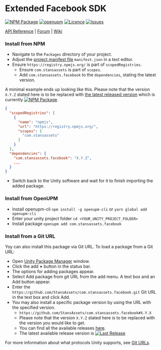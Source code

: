 # Extended Facebook SDK 
<!-- Describe your package -->

[![NPM Package](https://img.shields.io/npm/v/com.stansassets.facebook)](https://www.npmjs.com/package/com.stansassets.facebook)
[![openupm](https://img.shields.io/npm/v/com.stansassets.facebook?label=openupm&registry_uri=https://package.openupm.com)](https://openupm.com/packages/com.stansassets.facebook/)
[![Licence](https://img.shields.io/npm/l/com.stansassets.facebook)](https://github.com/StansAssets/com.stansassets.facebook/blob/master/LICENSE)
[![Issues](https://img.shields.io/github/issues/StansAssets/com.stansassets.facebook)](https://github.com/StansAssets/com.stansassets.facebook/issues)

<!-- Add some useful links here -->

[API Reference](https://myapi) | [Forum](https://myforum) | [Wiki](https://github.com/StansAssets/com.stansassets.facebook/wiki)

### Install from NPM
* Navigate to the `Packages` directory of your project.
* Adjust the [project manifest file](https://docs.unity3d.com/Manual/upm-manifestPrj.html) `manifest.json` in a text editor.
* Ensure `https://registry.npmjs.org/` is part of `scopedRegistries`.
  * Ensure `com.stansassets` is part of `scopes`.
  * Add `com.stansassets.facebook` to the `dependencies`, stating the latest version.

A minimal example ends up looking like this. Please note that the version `X.Y.Z` stated here is to be replaced with [the latest released version](https://www.npmjs.com/package/com.stansassets.foundation) which is currently [![NPM Package](https://img.shields.io/npm/v/com.stansassets.foundation)](https://www.npmjs.com/package/com.stansassets.foundation).
  ```json
  {
    "scopedRegistries": [
      {
        "name": "npmjs",
        "url": "https://registry.npmjs.org/",
        "scopes": [
          "com.stansassets"
        ]
      }
    ],
    "dependencies": {
      "com.stansassets.facebook": "X.Y.Z",
      ...
    }
  }
  ```
* Switch back to the Unity software and wait for it to finish importing the added package.

### Install from OpenUPM
* Install openupm-cli `npm install -g openupm-cli` or `yarn global add openupm-cli`
* Enter your unity project folder `cd <YOUR_UNITY_PROJECT_FOLDER>`
* Install package `openupm add com.stansassets.facebook`

### Install from a Git URL
Yoy can also install this package via Git URL. To load a package from a Git URL:

* Open [Unity Package Manager](https://docs.unity3d.com/Manual/upm-ui.html) window.
* Click the add **+** button in the status bar.
* The options for adding packages appear.
* Select Add package from git URL from the add menu. A text box and an Add button appear.
* Enter the `https://github.com/StansAssets/com.stansassets.facebook.git` Git URL in the text box and click Add.
* You may also install a specific package version by using the URL with the specified version.
  * `https://github.com/StansAssets/com.stansassets.facebook#X.Y.X`
  * Please note that the version `X.Y.Z` stated here is to be replaced with the version you would like to get.
  * You can find all the available releases [here](https://github.com/StansAssets/com.stansassets.facebook/releases).
  * The latest available release version is [![Last Release](https://img.shields.io/github/v/release/stansassets/com.stansassets.facebook)](https://github.com/StansAssets/com.stansassets.facebook/releases/latest)

For more information about what protocols Unity supports, see [Git URLs](https://docs.unity3d.com/Manual/upm-git.html).


